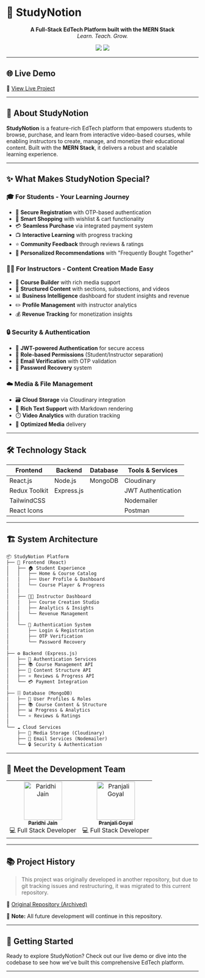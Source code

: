 # 📘 StudyNotion

<p align="center">
  <b>A Full-Stack EdTech Platform built with the MERN Stack</b><br/>
  <i>Learn. Teach. Grow.</i>
</p>

<p align="center">
  <img src="https://img.shields.io/badge/TechStack-MERN-blue" />
<!--   <img src="https://img.shields.io/badge/License-MIT-green" /> -->
  <img src="https://img.shields.io/badge/Status-In%20Progress-orange" />
</p>

---

## 🌐 Live Demo

🔗 [View Live Project]()

---

## 📖 About StudyNotion

**StudyNotion** is a feature-rich EdTech platform that empowers students to browse, purchase, and learn from interactive video-based courses, while enabling instructors to create, manage, and monetize their educational content. Built with the **MERN Stack**, it delivers a robust and scalable learning experience.

---

## ✨ What Makes StudyNotion Special?

### 🎓 For Students - Your Learning Journey
- 📧 **Secure Registration** with OTP-based authentication
- 🛒 **Smart Shopping** with wishlist & cart functionality
- 💳 **Seamless Purchase** via integrated payment system
- 📺 **Interactive Learning** with progress tracking
- ⭐ **Community Feedback** through reviews & ratings
- 🤝 **Personalized Recommendations** with "Frequently Bought Together"

### 👨‍🏫 For Instructors - Content Creation Made Easy
- 🧾 **Course Builder** with rich media support
- 🧩 **Structured Content** with sections, subsections, and videos
- 📊 **Business Intelligence** dashboard for student insights and revenue
- ✏️ **Profile Management** with instructor analytics
- 💰 **Revenue Tracking** for monetization insights

### 🔒 Security & Authentication
- 🔐 **JWT-powered Authentication** for secure access
- 👥 **Role-based Permissions** (Student/Instructor separation)
- 🔄 **Email Verification** with OTP validation
- 🔐 **Password Recovery** system

### ☁️ Media & File Management
- 🗃️ **Cloud Storage** via Cloudinary integration
- 📂 **Rich Text Support** with Markdown rendering
- ⏱️ **Video Analytics** with duration tracking
- 🎥 **Optimized Media** delivery

---

## 🛠️ Technology Stack

| **Frontend** | **Backend** | **Database** | **Tools & Services** |
|-------------|-------------|--------------|---------------------|
| React.js | Node.js | MongoDB | Cloudinary |
| Redux Toolkit | Express.js | | JWT Authentication |
| TailwindCSS | | | Nodemailer |
| React Icons | | | Postman |

---

## 🏗️ System Architecture

```txt
📦 StudyNotion Platform
├── 🎨 Frontend (React)
│   ├── 🏠 Student Experience
│   │   ├── Home & Course Catalog
│   │   ├── User Profile & Dashboard
│   │   └── Course Player & Progress
│   │
│   ├── 👨‍🏫 Instructor Dashboard
│   │   ├── Course Creation Studio
│   │   ├── Analytics & Insights
│   │   └── Revenue Management
│   │
│   └── 🔐 Authentication System
│       ├── Login & Registration
│       ├── OTP Verification
│       └── Password Recovery
│
├── ⚙️ Backend (Express.js)
│   ├── 🔐 Authentication Services
│   ├── 📚 Course Management API
│   ├── 🧩 Content Structure API
│   ├── ⭐ Reviews & Progress API
│   └── 💳 Payment Integration
│
├── 🗄️ Database (MongoDB)
│   ├── 👤 User Profiles & Roles
│   ├── 📚 Course Content & Structure
│   ├── 📊 Progress & Analytics
│   └── ⭐ Reviews & Ratings
│
└── ☁️ Cloud Services
    ├── 🎥 Media Storage (Cloudinary)
    ├── 📧 Email Services (Nodemailer)
    └── 🔒 Security & Authentication
```

---

## 👥 Meet the Development Team

<table>
  <tr>
    <td align="center">
      <a href="https://github.com/paridhijain07">
        <img src="https://avatars.githubusercontent.com/u/109040378?v=" width="100px;" alt="Paridhi Jain"/>
        <br />
        <sub><b>Paridhi Jain</b></sub>
      </a>
      <br />
      💻 Full Stack Developer
    </td>
    <td align="center">
      <a href="https://github.com/pranjaligoyal31">
        <img src="https://avatars.githubusercontent.com/u/109040378?v=" width="100px;" alt="Pranjali Goyal"/>
        <br />
        <sub><b>Pranjali Goyal</b></sub>
      </a>
      <br />
      💻 Full Stack Developer
    </td>
  </tr>
</table>

---

## 📚 Project History

> This project was originally developed in another repository, but due to git tracking issues and restructuring, it was migrated to this current repository.

🔗 [Original Repository (Archived)](https://github.com/your-username/old-studynotion-repo)

📌 **Note:** All future development will continue in this repository.

---

## 🚀 Getting Started

Ready to explore StudyNotion? Check out our live demo or dive into the codebase to see how we've built this comprehensive EdTech platform.

---



